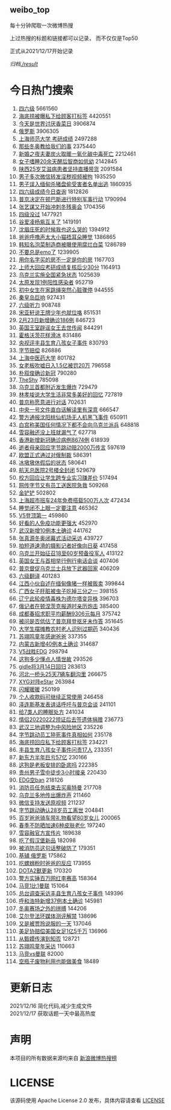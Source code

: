 weibo_top  
---
每十分钟爬取一次微博热搜  

上过热搜的标题和链接都可以记录， 而不仅仅是Top50

正式从2021/12/17开始记录  

*归档[./result](./result/)*

# 今日热门搜索  
1. [四六级](https://s.weibo.com//weibo?q=%E5%9B%9B%E5%85%AD%E7%BA%A7&Refer=top) 5661560
2. [海底捞被曝私下给顾客打标签](https://s.weibo.com//weibo?q=%23%E6%B5%B7%E5%BA%95%E6%8D%9E%E8%A2%AB%E6%9B%9D%E7%A7%81%E4%B8%8B%E7%BB%99%E9%A1%BE%E5%AE%A2%E6%89%93%E6%A0%87%E7%AD%BE%23&Refer=top) 4420551
3. [今天是世界讨厌香菜日](https://s.weibo.com//weibo?q=%23%E4%BB%8A%E5%A4%A9%E6%98%AF%E4%B8%96%E7%95%8C%E8%AE%A8%E5%8E%8C%E9%A6%99%E8%8F%9C%E6%97%A5%23&Refer=top) 3906874
4. [俄罗斯](https://s.weibo.com//weibo?q=%E4%BF%84%E7%BD%97%E6%96%AF&Refer=top) 3906305
5. [上海师范大学 考研成绩](https://s.weibo.com//weibo?q=%E4%B8%8A%E6%B5%B7%E5%B8%88%E8%8C%83%E5%A4%A7%E5%AD%A6%20%E8%80%83%E7%A0%94%E6%88%90%E7%BB%A9&Refer=top) 2497288
6. [那些冬奥教给我们的事](https://s.weibo.com//weibo?q=%23%E9%82%A3%E4%BA%9B%E5%86%AC%E5%A5%A5%E6%95%99%E7%BB%99%E6%88%91%E4%BB%AC%E7%9A%84%E4%BA%8B%23&Refer=top) 2375440
7. [新婚之夜夫妻炭火取暖一氧化碳中毒死亡](https://s.weibo.com//weibo?q=%23%E6%96%B0%E5%A9%9A%E4%B9%8B%E5%A4%9C%E5%A4%AB%E5%A6%BB%E7%82%AD%E7%81%AB%E5%8F%96%E6%9A%96%E4%B8%80%E6%B0%A7%E5%8C%96%E7%A2%B3%E4%B8%AD%E6%AF%92%E6%AD%BB%E4%BA%A1%23&Refer=top) 2212461
8. [女子嗜睡20余天醒后智商如低幼](https://s.weibo.com//weibo?q=%23%E5%A5%B3%E5%AD%90%E5%97%9C%E7%9D%A120%E4%BD%99%E5%A4%A9%E9%86%92%E5%90%8E%E6%99%BA%E5%95%86%E5%A6%82%E4%BD%8E%E5%B9%BC%23&Refer=top) 2142845
9. [陕西25岁艾滋病患者坚持直播带货](https://s.weibo.com//weibo?q=%23%E9%99%95%E8%A5%BF25%E5%B2%81%E8%89%BE%E6%BB%8B%E7%97%85%E6%82%A3%E8%80%85%E5%9D%9A%E6%8C%81%E7%9B%B4%E6%92%AD%E5%B8%A6%E8%B4%A7%23&Refer=top) 2091584
10. [男子多次微信转发淫秽视频被拘](https://s.weibo.com//weibo?q=%23%E7%94%B7%E5%AD%90%E5%A4%9A%E6%AC%A1%E5%BE%AE%E4%BF%A1%E8%BD%AC%E5%8F%91%E6%B7%AB%E7%A7%BD%E8%A7%86%E9%A2%91%E8%A2%AB%E6%8B%98%23&Refer=top) 1935250
11. [男子误入缅甸杀猪盘偷受害者名单出逃](https://s.weibo.com//weibo?q=%23%E7%94%B7%E5%AD%90%E8%AF%AF%E5%85%A5%E7%BC%85%E7%94%B8%E6%9D%80%E7%8C%AA%E7%9B%98%E5%81%B7%E5%8F%97%E5%AE%B3%E8%80%85%E5%90%8D%E5%8D%95%E5%87%BA%E9%80%83%23&Refer=top) 1860935
12. [四六级成绩今日查询](https://s.weibo.com//weibo?q=%23%E5%9B%9B%E5%85%AD%E7%BA%A7%E6%88%90%E7%BB%A9%E4%BB%8A%E6%97%A5%E6%9F%A5%E8%AF%A2%23&Refer=top) 1812826
13. [普京决定在顿巴斯进行特别军事行动](https://s.weibo.com//weibo?q=%23%E6%99%AE%E4%BA%AC%E5%86%B3%E5%AE%9A%E5%9C%A8%E9%A1%BF%E5%B7%B4%E6%96%AF%E8%BF%9B%E8%A1%8C%E7%89%B9%E5%88%AB%E5%86%9B%E4%BA%8B%E8%A1%8C%E5%8A%A8%23&Refer=top) 1790994
14. [张艺谋又开始冲刺冬残奥会](https://s.weibo.com//weibo?q=%23%E5%BC%A0%E8%89%BA%E8%B0%8B%E5%8F%88%E5%BC%80%E5%A7%8B%E5%86%B2%E5%88%BA%E5%86%AC%E6%AE%8B%E5%A5%A5%E4%BC%9A%23&Refer=top) 1704356
15. [四级没过](https://s.weibo.com//weibo?q=%E5%9B%9B%E7%BA%A7%E6%B2%A1%E8%BF%87&Refer=top) 1477921
16. [谷爱凌杨紫互关了](https://s.weibo.com//weibo?q=%23%E8%B0%B7%E7%88%B1%E5%87%8C%E6%9D%A8%E7%B4%AB%E4%BA%92%E5%85%B3%E4%BA%86%23&Refer=top) 1419191
17. [沈眉庄死的时候我也这么哭的](https://s.weibo.com//weibo?q=%23%E6%B2%88%E7%9C%89%E5%BA%84%E6%AD%BB%E7%9A%84%E6%97%B6%E5%80%99%E6%88%91%E4%B9%9F%E8%BF%99%E4%B9%88%E5%93%AD%E7%9A%84%23&Refer=top) 1394912
18. [爸爸呼噜声太大小猫捂耳朵睡觉](https://s.weibo.com//weibo?q=%23%E7%88%B8%E7%88%B8%E5%91%BC%E5%99%9C%E5%A3%B0%E5%A4%AA%E5%A4%A7%E5%B0%8F%E7%8C%AB%E6%8D%82%E8%80%B3%E6%9C%B5%E7%9D%A1%E8%A7%89%23&Refer=top) 1386865
19. [韩知名泡菜制造商被曝使用腐烂白菜](https://s.weibo.com//weibo?q=%23%E9%9F%A9%E7%9F%A5%E5%90%8D%E6%B3%A1%E8%8F%9C%E5%88%B6%E9%80%A0%E5%95%86%E8%A2%AB%E6%9B%9D%E4%BD%BF%E7%94%A8%E8%85%90%E7%83%82%E7%99%BD%E8%8F%9C%23&Refer=top) 1286789
20. [不要总是emo了](https://s.weibo.com//weibo?q=%23%E4%B8%8D%E8%A6%81%E6%80%BB%E6%98%AFemo%E4%BA%86%23&Refer=top) 1239905
21. [用你名字买的房不一定是你的房](https://s.weibo.com//weibo?q=%23%E7%94%A8%E4%BD%A0%E5%90%8D%E5%AD%97%E4%B9%B0%E7%9A%84%E6%88%BF%E4%B8%8D%E4%B8%80%E5%AE%9A%E6%98%AF%E4%BD%A0%E7%9A%84%E6%88%BF%23&Refer=top) 1167703
22. [上师大回应考研成绩复核后少30分](https://s.weibo.com//weibo?q=%23%E4%B8%8A%E5%B8%88%E5%A4%A7%E5%9B%9E%E5%BA%94%E8%80%83%E7%A0%94%E6%88%90%E7%BB%A9%E5%A4%8D%E6%A0%B8%E5%90%8E%E5%B0%9130%E5%88%86%23&Refer=top) 1164913
23. [乌克兰实施全国紧急状态](https://s.weibo.com//weibo?q=%23%E4%B9%8C%E5%85%8B%E5%85%B0%E5%AE%9E%E6%96%BD%E5%85%A8%E5%9B%BD%E7%B4%A7%E6%80%A5%E7%8A%B6%E6%80%81%23&Refer=top) 1025639
24. [太原发现1例阳性感染者](https://s.weibo.com//weibo?q=%23%E5%A4%AA%E5%8E%9F%E5%8F%91%E7%8E%B01%E4%BE%8B%E9%98%B3%E6%80%A7%E6%84%9F%E6%9F%93%E8%80%85%23&Refer=top) 952719
25. [初中女生在家跳绳突然心脏骤停](https://s.weibo.com//weibo?q=%23%E5%88%9D%E4%B8%AD%E5%A5%B3%E7%94%9F%E5%9C%A8%E5%AE%B6%E8%B7%B3%E7%BB%B3%E7%AA%81%E7%84%B6%E5%BF%83%E8%84%8F%E9%AA%A4%E5%81%9C%23&Refer=top) 944555
26. [秦皇岛巨响](https://s.weibo.com//weibo?q=%E7%A7%A6%E7%9A%87%E5%B2%9B%E5%B7%A8%E5%93%8D&Refer=top) 927431
27. [六级听力](https://s.weibo.com//weibo?q=%E5%85%AD%E7%BA%A7%E5%90%AC%E5%8A%9B&Refer=top) 908748
28. [宋亚轩说王牌少年也就位咯](https://s.weibo.com//weibo?q=%23%E5%AE%8B%E4%BA%9A%E8%BD%A9%E8%AF%B4%E7%8E%8B%E7%89%8C%E5%B0%91%E5%B9%B4%E4%B9%9F%E5%B0%B1%E4%BD%8D%E5%92%AF%23&Refer=top) 851531
29. [2月23日新增确诊186例](https://s.weibo.com//weibo?q=%232%E6%9C%8823%E6%97%A5%E6%96%B0%E5%A2%9E%E7%A1%AE%E8%AF%8A186%E4%BE%8B%23&Refer=top) 846723
30. [英国王室辟谣女王去世传闻](https://s.weibo.com//weibo?q=%23%E8%8B%B1%E5%9B%BD%E7%8E%8B%E5%AE%A4%E8%BE%9F%E8%B0%A3%E5%A5%B3%E7%8E%8B%E5%8E%BB%E4%B8%96%E4%BC%A0%E9%97%BB%23&Refer=top) 844291
31. [霍格沃茨花样滑冰](https://s.weibo.com//weibo?q=%23%E9%9C%8D%E6%A0%BC%E6%B2%83%E8%8C%A8%E8%8A%B1%E6%A0%B7%E6%BB%91%E5%86%B0%23&Refer=top) 831486
32. [央视评丰县生育八孩女子事件](https://s.weibo.com//weibo?q=%23%E5%A4%AE%E8%A7%86%E8%AF%84%E4%B8%B0%E5%8E%BF%E7%94%9F%E8%82%B2%E5%85%AB%E5%AD%A9%E5%A5%B3%E5%AD%90%E4%BA%8B%E4%BB%B6%23&Refer=top) 830793
33. [字节赔偿](https://s.weibo.com//weibo?q=%E5%AD%97%E8%8A%82%E8%B5%94%E5%81%BF&Refer=top) 826886
34. [上海中医药大学](https://s.weibo.com//weibo?q=%23%E4%B8%8A%E6%B5%B7%E4%B8%AD%E5%8C%BB%E8%8D%AF%E5%A4%A7%E5%AD%A6%23&Refer=top) 801782
35. [女老板吹嘘日入1.5亿被罚20万](https://s.weibo.com//weibo?q=%23%E5%A5%B3%E8%80%81%E6%9D%BF%E5%90%B9%E5%98%98%E6%97%A5%E5%85%A51.5%E4%BA%BF%E8%A2%AB%E7%BD%9A20%E4%B8%87%23&Refer=top) 796558
36. [朴叙俊确诊新冠](https://s.weibo.com//weibo?q=%23%E6%9C%B4%E5%8F%99%E4%BF%8A%E7%A1%AE%E8%AF%8A%E6%96%B0%E5%86%A0%23&Refer=top) 790280
37. [TheShy](https://s.weibo.com//weibo?q=TheShy&Refer=top) 785098
38. [乌克兰首都附近发生爆炸](https://s.weibo.com//weibo?q=%23%E4%B9%8C%E5%85%8B%E5%85%B0%E9%A6%96%E9%83%BD%E9%99%84%E8%BF%91%E5%8F%91%E7%94%9F%E7%88%86%E7%82%B8%23&Refer=top) 729479
39. [林孝埈说大学生活非常多美好的回忆](https://s.weibo.com//weibo?q=%23%E6%9E%97%E5%AD%9D%E5%9F%88%E8%AF%B4%E5%A4%A7%E5%AD%A6%E7%94%9F%E6%B4%BB%E9%9D%9E%E5%B8%B8%E5%A4%9A%E7%BE%8E%E5%A5%BD%E7%9A%84%E5%9B%9E%E5%BF%86%23&Refer=top) 727819
40. [普京称愿意进行对话](https://s.weibo.com//weibo?q=%23%E6%99%AE%E4%BA%AC%E7%A7%B0%E6%84%BF%E6%84%8F%E8%BF%9B%E8%A1%8C%E5%AF%B9%E8%AF%9D%23&Refer=top) 702631
41. [中央一号文件直白话解读里有深意](https://s.weibo.com//weibo?q=%23%E4%B8%AD%E5%A4%AE%E4%B8%80%E5%8F%B7%E6%96%87%E4%BB%B6%E7%9B%B4%E7%99%BD%E8%AF%9D%E8%A7%A3%E8%AF%BB%E9%87%8C%E6%9C%89%E6%B7%B1%E6%84%8F%23&Refer=top) 666547
42. [警方通报沈阳桃仙机场无人机黑飞事件](https://s.weibo.com//weibo?q=%23%E8%AD%A6%E6%96%B9%E9%80%9A%E6%8A%A5%E6%B2%88%E9%98%B3%E6%A1%83%E4%BB%99%E6%9C%BA%E5%9C%BA%E6%97%A0%E4%BA%BA%E6%9C%BA%E9%BB%91%E9%A3%9E%E4%BA%8B%E4%BB%B6%23&Refer=top) 650911
43. [白宫称美国任何情况下都不会向乌克兰派兵](https://s.weibo.com//weibo?q=%23%E7%99%BD%E5%AE%AB%E7%A7%B0%E7%BE%8E%E5%9B%BD%E4%BB%BB%E4%BD%95%E6%83%85%E5%86%B5%E4%B8%8B%E9%83%BD%E4%B8%8D%E4%BC%9A%E5%90%91%E4%B9%8C%E5%85%8B%E5%85%B0%E6%B4%BE%E5%85%B5%23&Refer=top) 648818
44. [雪容融还没上班就漏气了](https://s.weibo.com//weibo?q=%23%E9%9B%AA%E5%AE%B9%E8%9E%8D%E8%BF%98%E6%B2%A1%E4%B8%8A%E7%8F%AD%E5%B0%B1%E6%BC%8F%E6%B0%94%E4%BA%86%23&Refer=top) 627718
45. [香港新增新冠确诊病例8674例](https://s.weibo.com//weibo?q=%23%E9%A6%99%E6%B8%AF%E6%96%B0%E5%A2%9E%E6%96%B0%E5%86%A0%E7%A1%AE%E8%AF%8A%E7%97%85%E4%BE%8B8674%E4%BE%8B%23&Refer=top) 618939
46. [逝者母亲回应字节跳动赔2000万传言](https://s.weibo.com//weibo?q=%23%E9%80%9D%E8%80%85%E6%AF%8D%E4%BA%B2%E5%9B%9E%E5%BA%94%E5%AD%97%E8%8A%82%E8%B7%B3%E5%8A%A8%E8%B5%942000%E4%B8%87%E4%BC%A0%E8%A8%80%23&Refer=top) 597619
47. [欧盟正式通过对俄制裁](https://s.weibo.com//weibo?q=%23%E6%AC%A7%E7%9B%9F%E6%AD%A3%E5%BC%8F%E9%80%9A%E8%BF%87%E5%AF%B9%E4%BF%84%E5%88%B6%E8%A3%81%23&Refer=top) 586391
48. [冰墩墩休假后的状态](https://s.weibo.com//weibo?q=%23%E5%86%B0%E5%A2%A9%E5%A2%A9%E4%BC%91%E5%81%87%E5%90%8E%E7%9A%84%E7%8A%B6%E6%80%81%23&Refer=top) 580641
49. [航天总医院2号楼全封闭](https://s.weibo.com//weibo?q=%23%E8%88%AA%E5%A4%A9%E6%80%BB%E5%8C%BB%E9%99%A22%E5%8F%B7%E6%A5%BC%E5%85%A8%E5%B0%81%E9%97%AD%23&Refer=top) 529679
50. [校方回应让学生跨专业实习赚差价](https://s.weibo.com//weibo?q=%23%E6%A0%A1%E6%96%B9%E5%9B%9E%E5%BA%94%E8%AE%A9%E5%AD%A6%E7%94%9F%E8%B7%A8%E4%B8%93%E4%B8%9A%E5%AE%9E%E4%B9%A0%E8%B5%9A%E5%B7%AE%E4%BB%B7%23&Refer=top) 517494
51. [网传字节又有员工送医院急救](https://s.weibo.com//weibo?q=%23%E7%BD%91%E4%BC%A0%E5%AD%97%E8%8A%82%E5%8F%88%E6%9C%89%E5%91%98%E5%B7%A5%E9%80%81%E5%8C%BB%E9%99%A2%E6%80%A5%E6%95%91%23&Refer=top) 509268
52. [金铲铲](https://s.weibo.com//weibo?q=%E9%87%91%E9%93%B2%E9%93%B2&Refer=top) 502802
53. [上海超市班车24年免费搭载500万人次](https://s.weibo.com//weibo?q=%23%E4%B8%8A%E6%B5%B7%E8%B6%85%E5%B8%82%E7%8F%AD%E8%BD%A624%E5%B9%B4%E5%85%8D%E8%B4%B9%E6%90%AD%E8%BD%BD500%E4%B8%87%E4%BA%BA%E6%AC%A1%23&Refer=top) 472434
54. [睡觉闭不上眼一定要注意](https://s.weibo.com//weibo?q=%23%E7%9D%A1%E8%A7%89%E9%97%AD%E4%B8%8D%E4%B8%8A%E7%9C%BC%E4%B8%80%E5%AE%9A%E8%A6%81%E6%B3%A8%E6%84%8F%23&Refer=top) 465362
55. [V5登顶第一](https://s.weibo.com//weibo?q=%23V5%E7%99%BB%E9%A1%B6%E7%AC%AC%E4%B8%80%23&Refer=top) 459860
56. [好看的人免疫功能更强大](https://s.weibo.com//weibo?q=%23%E5%A5%BD%E7%9C%8B%E7%9A%84%E4%BA%BA%E5%85%8D%E7%96%AB%E5%8A%9F%E8%83%BD%E6%9B%B4%E5%BC%BA%E5%A4%A7%23&Refer=top) 452970
57. [武汉新增10例本土确诊](https://s.weibo.com//weibo?q=%23%E6%AD%A6%E6%B1%89%E6%96%B0%E5%A2%9E10%E4%BE%8B%E6%9C%AC%E5%9C%9F%E7%A1%AE%E8%AF%8A%23&Refer=top) 441762
58. [张真源冬奥闭幕式活动采访](https://s.weibo.com//weibo?q=%23%E5%BC%A0%E7%9C%9F%E6%BA%90%E5%86%AC%E5%A5%A5%E9%97%AD%E5%B9%95%E5%BC%8F%E6%B4%BB%E5%8A%A8%E9%87%87%E8%AE%BF%23&Refer=top) 439727
59. [拍短道速滑的摄影记者好像向日葵](https://s.weibo.com//weibo?q=%23%E6%8B%8D%E7%9F%AD%E9%81%93%E9%80%9F%E6%BB%91%E7%9A%84%E6%91%84%E5%BD%B1%E8%AE%B0%E8%80%85%E5%A5%BD%E5%83%8F%E5%90%91%E6%97%A5%E8%91%B5%23&Refer=top) 417458
60. [乌克兰开始征召18至60岁预备役军人](https://s.weibo.com//weibo?q=%23%E4%B9%8C%E5%85%8B%E5%85%B0%E5%BC%80%E5%A7%8B%E5%BE%81%E5%8F%AC18%E8%87%B360%E5%B2%81%E9%A2%84%E5%A4%87%E5%BD%B9%E5%86%9B%E4%BA%BA%23&Refer=top) 413122
61. [英国女王与首相举行例行电话会谈](https://s.weibo.com//weibo?q=%23%E8%8B%B1%E5%9B%BD%E5%A5%B3%E7%8E%8B%E4%B8%8E%E9%A6%96%E7%9B%B8%E4%B8%BE%E8%A1%8C%E4%BE%8B%E8%A1%8C%E7%94%B5%E8%AF%9D%E4%BC%9A%E8%B0%88%23&Refer=top) 407406
62. [普京督促乌克兰士兵放下武器回家](https://s.weibo.com//weibo?q=%23%E6%99%AE%E4%BA%AC%E7%9D%A3%E4%BF%83%E4%B9%8C%E5%85%8B%E5%85%B0%E5%A3%AB%E5%85%B5%E6%94%BE%E4%B8%8B%E6%AD%A6%E5%99%A8%E5%9B%9E%E5%AE%B6%23&Refer=top) 406209
63. [六级翻译](https://s.weibo.com//weibo?q=%E5%85%AD%E7%BA%A7%E7%BF%BB%E8%AF%91&Refer=top) 401283
64. [江西小伙自述在缅甸像猪一样被贩卖](https://s.weibo.com//weibo?q=%23%E6%B1%9F%E8%A5%BF%E5%B0%8F%E4%BC%99%E8%87%AA%E8%BF%B0%E5%9C%A8%E7%BC%85%E7%94%B8%E5%83%8F%E7%8C%AA%E4%B8%80%E6%A0%B7%E8%A2%AB%E8%B4%A9%E5%8D%96%23&Refer=top) 399844
65. [广西女子肝脏被虫子吃掉三分之一](https://s.weibo.com//weibo?q=%23%E5%B9%BF%E8%A5%BF%E5%A5%B3%E5%AD%90%E8%82%9D%E8%84%8F%E8%A2%AB%E8%99%AB%E5%AD%90%E5%90%83%E6%8E%89%E4%B8%89%E5%88%86%E4%B9%8B%E4%B8%80%23&Refer=top) 398155
66. [辽宁此轮疫情毒株为德尔塔变异株](https://s.weibo.com//weibo?q=%23%E8%BE%BD%E5%AE%81%E6%AD%A4%E8%BD%AE%E7%96%AB%E6%83%85%E6%AF%92%E6%A0%AA%E4%B8%BA%E5%BE%B7%E5%B0%94%E5%A1%94%E5%8F%98%E5%BC%82%E6%A0%AA%23&Refer=top) 396703
67. [俄记者在顿涅茨克报道时亲历炮击](https://s.weibo.com//weibo?q=%23%E4%BF%84%E8%AE%B0%E8%80%85%E5%9C%A8%E9%A1%BF%E6%B6%85%E8%8C%A8%E5%85%8B%E6%8A%A5%E9%81%93%E6%97%B6%E4%BA%B2%E5%8E%86%E7%82%AE%E5%87%BB%23&Refer=top) 385400
68. [成都春招求职平均薪酬9306元每月](https://s.weibo.com//weibo?q=%23%E6%88%90%E9%83%BD%E6%98%A5%E6%8B%9B%E6%B1%82%E8%81%8C%E5%B9%B3%E5%9D%87%E8%96%AA%E9%85%AC9306%E5%85%83%E6%AF%8F%E6%9C%88%23&Refer=top) 375742
69. [被问是否低估了普京拜登抠牙未作答](https://s.weibo.com//weibo?q=%23%E8%A2%AB%E9%97%AE%E6%98%AF%E5%90%A6%E4%BD%8E%E4%BC%B0%E4%BA%86%E6%99%AE%E4%BA%AC%E6%8B%9C%E7%99%BB%E6%8A%A0%E7%89%99%E6%9C%AA%E4%BD%9C%E7%AD%94%23&Refer=top) 351645
70. [大学生摆摊教农村老人识别过期药](https://s.weibo.com//weibo?q=%23%E5%A4%A7%E5%AD%A6%E7%94%9F%E6%91%86%E6%91%8A%E6%95%99%E5%86%9C%E6%9D%91%E8%80%81%E4%BA%BA%E8%AF%86%E5%88%AB%E8%BF%87%E6%9C%9F%E8%8D%AF%23&Refer=top) 340436
71. [苏翊鸣童年感谢爸爸](https://s.weibo.com//weibo?q=%23%E8%8B%8F%E7%BF%8A%E9%B8%A3%E7%AB%A5%E5%B9%B4%E6%84%9F%E8%B0%A2%E7%88%B8%E7%88%B8%23&Refer=top) 337355
72. [内蒙古新增40例本土确诊](https://s.weibo.com//weibo?q=%23%E5%86%85%E8%92%99%E5%8F%A4%E6%96%B0%E5%A2%9E40%E4%BE%8B%E6%9C%AC%E5%9C%9F%E7%A1%AE%E8%AF%8A%23&Refer=top) 314687
73. [V5战胜EDG](https://s.weibo.com//weibo?q=%23V5%E6%88%98%E8%83%9CEDG%23&Refer=top) 298794
74. [这狗多少懂点人情世故](https://s.weibo.com//weibo?q=%23%E8%BF%99%E7%8B%97%E5%A4%9A%E5%B0%91%E6%87%82%E7%82%B9%E4%BA%BA%E6%83%85%E4%B8%96%E6%95%85%23&Refer=top) 293526
75. [gidle将3月14日回归](https://s.weibo.com//weibo?q=%23gidle%E5%B0%863%E6%9C%8814%E6%97%A5%E5%9B%9E%E5%BD%92%23&Refer=top) 283613
76. [河北一桥头25天7辆车翻沟里](https://s.weibo.com//weibo?q=%23%E6%B2%B3%E5%8C%97%E4%B8%80%E6%A1%A5%E5%A4%B425%E5%A4%A97%E8%BE%86%E8%BD%A6%E7%BF%BB%E6%B2%9F%E9%87%8C%23&Refer=top) 266675
77. [XYG对阵eStar](https://s.weibo.com//weibo?q=%23XYG%E5%AF%B9%E9%98%B5eStar%23&Refer=top) 263984
78. [闪耀暖暖](https://s.weibo.com//weibo?q=%E9%97%AA%E8%80%80%E6%9A%96%E6%9A%96&Refer=top) 250199
79. [个人收款码可继续正常使用](https://s.weibo.com//weibo?q=%23%E4%B8%AA%E4%BA%BA%E6%94%B6%E6%AC%BE%E7%A0%81%E5%8F%AF%E7%BB%A7%E7%BB%AD%E6%AD%A3%E5%B8%B8%E4%BD%BF%E7%94%A8%23&Refer=top) 246458
80. [泽连斯基发表讲话呼吁与普京会谈](https://s.weibo.com//weibo?q=%23%E6%B3%BD%E8%BF%9E%E6%96%AF%E5%9F%BA%E5%8F%91%E8%A1%A8%E8%AE%B2%E8%AF%9D%E5%91%BC%E5%90%81%E4%B8%8E%E6%99%AE%E4%BA%AC%E4%BC%9A%E8%B0%88%23&Refer=top) 241101
81. [给7类人的睡眠处方](https://s.weibo.com//weibo?q=%23%E7%BB%997%E7%B1%BB%E4%BA%BA%E7%9A%84%E7%9D%A1%E7%9C%A0%E5%A4%84%E6%96%B9%23&Refer=top) 241034
82. [情侣20220222领证后去签遗体捐赠](https://s.weibo.com//weibo?q=%23%E6%83%85%E4%BE%A320220222%E9%A2%86%E8%AF%81%E5%90%8E%E5%8E%BB%E7%AD%BE%E9%81%97%E4%BD%93%E6%8D%90%E8%B5%A0%23&Refer=top) 236773
83. [武汉三地调整为中风险地区](https://s.weibo.com//weibo?q=%23%E6%AD%A6%E6%B1%89%E4%B8%89%E5%9C%B0%E8%B0%83%E6%95%B4%E4%B8%BA%E4%B8%AD%E9%A3%8E%E9%99%A9%E5%9C%B0%E5%8C%BA%23&Refer=top) 235226
84. [字节跳动员工猝死事件真相如何](https://s.weibo.com//weibo?q=%23%E5%AD%97%E8%8A%82%E8%B7%B3%E5%8A%A8%E5%91%98%E5%B7%A5%E7%8C%9D%E6%AD%BB%E4%BA%8B%E4%BB%B6%E7%9C%9F%E7%9B%B8%E5%A6%82%E4%BD%95%23&Refer=top) 235178
85. [海底捞回应私下给顾客打标签](https://s.weibo.com//weibo?q=%23%E6%B5%B7%E5%BA%95%E6%8D%9E%E5%9B%9E%E5%BA%94%E7%A7%81%E4%B8%8B%E7%BB%99%E9%A1%BE%E5%AE%A2%E6%89%93%E6%A0%87%E7%AD%BE%23&Refer=top) 234221
86. [丰县生育八孩女子事件问责17人](https://s.weibo.com//weibo?q=%23%E4%B8%B0%E5%8E%BF%E7%94%9F%E8%82%B2%E5%85%AB%E5%AD%A9%E5%A5%B3%E5%AD%90%E4%BA%8B%E4%BB%B6%E9%97%AE%E8%B4%A317%E4%BA%BA%23&Refer=top) 233351
87. [新东方半年巨亏57亿](https://s.weibo.com//weibo?q=%23%E6%96%B0%E4%B8%9C%E6%96%B9%E5%8D%8A%E5%B9%B4%E5%B7%A8%E4%BA%8F57%E4%BA%BF%23&Refer=top) 230166
88. [这狗是老板安排的卧底吗](https://s.weibo.com//weibo?q=%23%E8%BF%99%E7%8B%97%E6%98%AF%E8%80%81%E6%9D%BF%E5%AE%89%E6%8E%92%E7%9A%84%E5%8D%A7%E5%BA%95%E5%90%97%23&Refer=top) 222385
89. [贵州男子雪中徒步3小时接亲](https://s.weibo.com//weibo?q=%23%E8%B4%B5%E5%B7%9E%E7%94%B7%E5%AD%90%E9%9B%AA%E4%B8%AD%E5%BE%92%E6%AD%A53%E5%B0%8F%E6%97%B6%E6%8E%A5%E4%BA%B2%23&Refer=top) 220430
90. [EDG空ban](https://s.weibo.com//weibo?q=%23EDG%E7%A9%BAban%23&Refer=top) 218126
91. [消防员任务结束去买奥特曼](https://s.weibo.com//weibo?q=%23%E6%B6%88%E9%98%B2%E5%91%98%E4%BB%BB%E5%8A%A1%E7%BB%93%E6%9D%9F%E5%8E%BB%E4%B9%B0%E5%A5%A5%E7%89%B9%E6%9B%BC%23&Refer=top) 217708
92. [乌克兰多地传出爆炸声](https://s.weibo.com//weibo?q=%23%E4%B9%8C%E5%85%8B%E5%85%B0%E5%A4%9A%E5%9C%B0%E4%BC%A0%E5%87%BA%E7%88%86%E7%82%B8%E5%A3%B0%23&Refer=top) 211460
93. [微信支持发送原视频](https://s.weibo.com//weibo?q=%23%E5%BE%AE%E4%BF%A1%E6%94%AF%E6%8C%81%E5%8F%91%E9%80%81%E5%8E%9F%E8%A7%86%E9%A2%91%23&Refer=top) 211237
94. [字节跳动确认28岁员工离世](https://s.weibo.com//weibo?q=%23%E5%AD%97%E8%8A%82%E8%B7%B3%E5%8A%A8%E7%A1%AE%E8%AE%A428%E5%B2%81%E5%91%98%E5%B7%A5%E7%A6%BB%E4%B8%96%23&Refer=top) 204841
95. [百岁爸爸骑车带礼物看望80岁女儿](https://s.weibo.com//weibo?q=%23%E7%99%BE%E5%B2%81%E7%88%B8%E7%88%B8%E9%AA%91%E8%BD%A6%E5%B8%A6%E7%A4%BC%E7%89%A9%E7%9C%8B%E6%9C%9B80%E5%B2%81%E5%A5%B3%E5%84%BF%23&Refer=top) 200065
96. [春季不防晒加速6种皮肤老化](https://s.weibo.com//weibo?q=%23%E6%98%A5%E5%AD%A3%E4%B8%8D%E9%98%B2%E6%99%92%E5%8A%A0%E9%80%9F6%E7%A7%8D%E7%9A%AE%E8%82%A4%E8%80%81%E5%8C%96%23&Refer=top) 197240
97. [雪容融官方宣传片](https://s.weibo.com//weibo?q=%23%E9%9B%AA%E5%AE%B9%E8%9E%8D%E5%AE%98%E6%96%B9%E5%AE%A3%E4%BC%A0%E7%89%87%23&Refer=top) 189638
98. [吃了假汉堡新品](https://s.weibo.com//weibo?q=%23%E5%90%83%E4%BA%86%E5%81%87%E6%B1%89%E5%A0%A1%E6%96%B0%E5%93%81%23&Refer=top) 182098
99. [被消防员这句话整破防了](https://s.weibo.com//weibo?q=%23%E8%A2%AB%E6%B6%88%E9%98%B2%E5%91%98%E8%BF%99%E5%8F%A5%E8%AF%9D%E6%95%B4%E7%A0%B4%E9%98%B2%E4%BA%86%23&Refer=top) 179351
100. [基辅 俄罗斯](https://s.weibo.com//weibo?q=%E5%9F%BA%E8%BE%85%20%E4%BF%84%E7%BD%97%E6%96%AF&Refer=top) 175862
101. [吃螺蛳粉时爸爸的反应](https://s.weibo.com//weibo?q=%23%E5%90%83%E8%9E%BA%E8%9B%B3%E7%B2%89%E6%97%B6%E7%88%B8%E7%88%B8%E7%9A%84%E5%8F%8D%E5%BA%94%23&Refer=top) 173955
102. [DOTA2獸更新](https://s.weibo.com//weibo?q=%23DOTA2%E7%8D%B8%E6%9B%B4%E6%96%B0%23&Refer=top) 170320
103. [警方实锤百万网红李赛高](https://s.weibo.com//weibo?q=%23%E8%AD%A6%E6%96%B9%E5%AE%9E%E9%94%A4%E7%99%BE%E4%B8%87%E7%BD%91%E7%BA%A2%E6%9D%8E%E8%B5%9B%E9%AB%98%23&Refer=top) 158364
104. [马竞1比1曼联](https://s.weibo.com//weibo?q=%23%E9%A9%AC%E7%AB%9E1%E6%AF%941%E6%9B%BC%E8%81%94%23&Refer=top) 151064
105. [总台调查采访丰县生育八孩女子事件](https://s.weibo.com//weibo?q=%23%E6%80%BB%E5%8F%B0%E8%B0%83%E6%9F%A5%E9%87%87%E8%AE%BF%E4%B8%B0%E5%8E%BF%E7%94%9F%E8%82%B2%E5%85%AB%E5%AD%A9%E5%A5%B3%E5%AD%90%E4%BA%8B%E4%BB%B6%23&Refer=top) 149396
106. [呼和浩特新增37例本土确诊](https://s.weibo.com//weibo?q=%23%E5%91%BC%E5%92%8C%E6%B5%A9%E7%89%B9%E6%96%B0%E5%A2%9E37%E4%BE%8B%E6%9C%AC%E5%9C%9F%E7%A1%AE%E8%AF%8A%23&Refer=top) 145981
107. [冬奥赛场之外的拼搏](https://s.weibo.com//weibo?q=%23%E5%86%AC%E5%A5%A5%E8%B5%9B%E5%9C%BA%E4%B9%8B%E5%A4%96%E7%9A%84%E6%8B%BC%E6%90%8F%23&Refer=top) 144206
108. [艾尔登法环媒体测评解禁](https://s.weibo.com//weibo?q=%23%E8%89%BE%E5%B0%94%E7%99%BB%E6%B3%95%E7%8E%AF%E5%AA%92%E4%BD%93%E6%B5%8B%E8%AF%84%E8%A7%A3%E7%A6%81%23&Refer=top) 138696
109. [又是被贾玲说服的一天](https://s.weibo.com//weibo?q=%23%E5%8F%88%E6%98%AF%E8%A2%AB%E8%B4%BE%E7%8E%B2%E8%AF%B4%E6%9C%8D%E7%9A%84%E4%B8%80%E5%A4%A9%23&Refer=top) 137046
110. [美足协赔偿美国女足1亿5千万](https://s.weibo.com//weibo?q=%23%E7%BE%8E%E8%B6%B3%E5%8D%8F%E8%B5%94%E5%81%BF%E7%BE%8E%E5%9B%BD%E5%A5%B3%E8%B6%B31%E4%BA%BF5%E5%8D%83%E4%B8%87%23&Refer=top) 136966
111. [从甄嬛传演到知否](https://s.weibo.com//weibo?q=%23%E4%BB%8E%E7%94%84%E5%AC%9B%E4%BC%A0%E6%BC%94%E5%88%B0%E7%9F%A5%E5%90%A6%23&Refer=top) 128721
112. [苏翊鸣童年采访](https://s.weibo.com//weibo?q=%23%E8%8B%8F%E7%BF%8A%E9%B8%A3%E7%AB%A5%E5%B9%B4%E9%87%87%E8%AE%BF%23&Refer=top) 110663
113. [马竞vs曼联](https://s.weibo.com//weibo?q=%23%E9%A9%AC%E7%AB%9Evs%E6%9B%BC%E8%81%94%23&Refer=top) 82000
114. [空瓶子废物利用也能做美食](https://s.weibo.com//weibo?q=%23%E7%A9%BA%E7%93%B6%E5%AD%90%E5%BA%9F%E7%89%A9%E5%88%A9%E7%94%A8%E4%B9%9F%E8%83%BD%E5%81%9A%E7%BE%8E%E9%A3%9F%23&Refer=top) 18489
# 更新日志  
2021/12/16  简化代码,减少生成文件  
2021/12/17  获取话题一天中最高热度
# 声明  
本项目的所有数据来源均来自 [新浪微博热搜榜](https://s.weibo.com/top/summary)  

# LICENSE
该源码使用 Apache License 2.0 发布，具体内容请查看 [LICENSE](./LICENSE)
